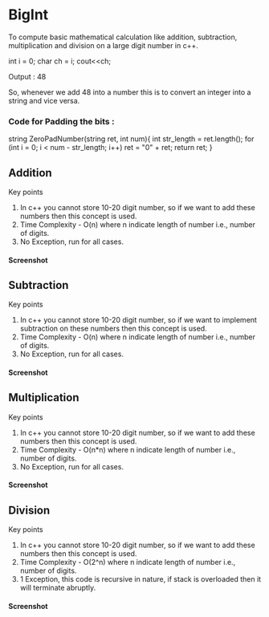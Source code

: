 # BigInt
To compute basic mathematical calculation like addition, subtraction, multiplication and division on a large digit number in c++.

int i = 0;
char ch = i;
cout<<ch;

Output : 48

So, whenever we add 48 into a number this is to convert an integer into a string and vice versa.

### Code for Padding the bits :

string ZeroPadNumber(string ret, int num){
	int str_length = ret.length();
	for (int i = 0; i < num - str_length; i++)
		ret = "0" + ret;
	return ret;
}

## Addition
Key points
  1. In c++ you cannot store 10-20 digit number, so if we want to add these numbers then this concept is used.
  2. Time Complexity - O(n)     where n indicate length of number i.e., number of digits.
  3. No Exception, run for all cases.

#### Screenshot

## Subtraction

Key points
  1. In c++ you cannot store 10-20 digit number, so if we want to implement subtraction on these numbers then this concept is used.
  2. Time Complexity - O(n)     where n indicate length of number i.e., number of digits.
  3. No Exception, run for all cases.
  
#### Screenshot

## Multiplication
Key points
  1. In c++ you cannot store 10-20 digit number, so if we want to add these numbers then this concept is used.
  2. Time Complexity - O(n*n)     where n indicate length of number i.e., number of digits.
  3. No Exception, run for all cases.

#### Screenshot

## Division
Key points
  1. In c++ you cannot store 10-20 digit number, so if we want to add these numbers then this concept is used.
  2. Time Complexity - O(2^n)     where n indicate length of number i.e., number of digits.
  3. 1 Exception, this code is recursive in nature, if stack is overloaded then it will terminate abruptly.

#### Screenshot
